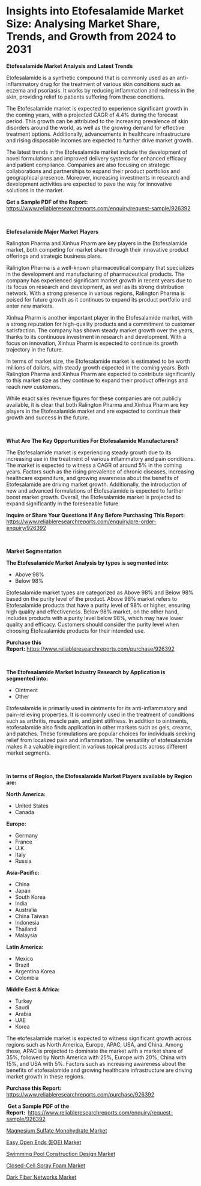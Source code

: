<p><h1>Insights into Etofesalamide Market Size: Analysing Market Share, Trends, and Growth from 2024 to 2031</h1></p><p><strong>Etofesalamide Market Analysis and Latest Trends</strong></p>
<p><p>Etofesalamide is a synthetic compound that is commonly used as an anti-inflammatory drug for the treatment of various skin conditions such as eczema and psoriasis. It works by reducing inflammation and redness in the skin, providing relief to patients suffering from these conditions.</p><p>The Etofesalamide market is expected to experience significant growth in the coming years, with a projected CAGR of 4.4% during the forecast period. This growth can be attributed to the increasing prevalence of skin disorders around the world, as well as the growing demand for effective treatment options. Additionally, advancements in healthcare infrastructure and rising disposable incomes are expected to further drive market growth.</p><p>The latest trends in the Etofesalamide market include the development of novel formulations and improved delivery systems for enhanced efficacy and patient compliance. Companies are also focusing on strategic collaborations and partnerships to expand their product portfolios and geographical presence. Moreover, increasing investments in research and development activities are expected to pave the way for innovative solutions in the market.</p></p>
<p><strong>Get a Sample PDF of the Report:&nbsp;</strong> <a href="https://www.reliableresearchreports.com/enquiry/request-sample/926392">https://www.reliableresearchreports.com/enquiry/request-sample/926392</a></p>
<p>&nbsp;</p>
<p><strong>Etofesalamide Major Market Players</strong></p>
<p><p>Ralington Pharma and Xinhua Pharm are key players in the Etofesalamide market, both competing for market share through their innovative product offerings and strategic business plans. </p><p>Ralington Pharma is a well-known pharmaceutical company that specializes in the development and manufacturing of pharmaceutical products. The company has experienced significant market growth in recent years due to its focus on research and development, as well as its strong distribution network. With a strong presence in various regions, Ralington Pharma is poised for future growth as it continues to expand its product portfolio and enter new markets.</p><p>Xinhua Pharm is another important player in the Etofesalamide market, with a strong reputation for high-quality products and a commitment to customer satisfaction. The company has shown steady market growth over the years, thanks to its continuous investment in research and development. With a focus on innovation, Xinhua Pharm is expected to continue its growth trajectory in the future.</p><p>In terms of market size, the Etofesalamide market is estimated to be worth millions of dollars, with steady growth expected in the coming years. Both Ralington Pharma and Xinhua Pharm are expected to contribute significantly to this market size as they continue to expand their product offerings and reach new customers.</p><p>While exact sales revenue figures for these companies are not publicly available, it is clear that both Ralington Pharma and Xinhua Pharm are key players in the Etofesalamide market and are expected to continue their growth and success in the future.</p></p>
<p>&nbsp;</p>
<p><strong>What Are The Key Opportunities For Etofesalamide Manufacturers?</strong></p>
<p><p>The Etofesalamide market is experiencing steady growth due to its increasing use in the treatment of various inflammatory and pain conditions. The market is expected to witness a CAGR of around 5% in the coming years. Factors such as the rising prevalence of chronic diseases, increasing healthcare expenditure, and growing awareness about the benefits of Etofesalamide are driving market growth. Additionally, the introduction of new and advanced formulations of Etofesalamide is expected to further boost market growth. Overall, the Etofesalamide market is projected to expand significantly in the foreseeable future.</p></p>
<p><strong>Inquire or Share Your Questions If Any Before Purchasing This Report:</strong> <a href="https://www.reliableresearchreports.com/enquiry/pre-order-enquiry/926392">https://www.reliableresearchreports.com/enquiry/pre-order-enquiry/926392</a></p>
<p>&nbsp;</p>
<p><strong>Market Segmentation</strong></p>
<p><strong>The Etofesalamide Market Analysis by types is segmented into:</strong></p>
<p><ul><li>Above 98%</li><li>Below 98%</li></ul></p>
<p><p>Etofesalamide market types are categorized as Above 98% and Below 98% based on the purity level of the product. Above 98% market refers to Etofesalamide products that have a purity level of 98% or higher, ensuring high quality and effectiveness. Below 98% market, on the other hand, includes products with a purity level below 98%, which may have lower quality and efficacy. Customers should consider the purity level when choosing Etofesalamide products for their intended use.</p></p>
<p><strong>Purchase this Report:&nbsp;</strong><a href="https://www.reliableresearchreports.com/purchase/926392">https://www.reliableresearchreports.com/purchase/926392</a></p>
<p>&nbsp;</p>
<p><strong>The Etofesalamide Market Industry Research by Application is segmented into:</strong></p>
<p><ul><li>Ointment</li><li>Other</li></ul></p>
<p><p>Etofesalamide is primarily used in ointments for its anti-inflammatory and pain-relieving properties. It is commonly used in the treatment of conditions such as arthritis, muscle pain, and joint stiffness. In addition to ointments, etofesalamide also finds application in other markets such as gels, creams, and patches. These formulations are popular choices for individuals seeking relief from localized pain and inflammation. The versatility of etofesalamide makes it a valuable ingredient in various topical products across different market segments.</p></p>
<p>&nbsp;</p>
<p><strong>In terms of Region, the Etofesalamide Market Players available by Region are:</strong></p>
<p>
    <p> <strong> North America: </strong>
        <ul>
            <li>United States</li>
            <li>Canada</li>
        </ul>
        </p> 
    <p> <strong> Europe: </strong>
        <ul>
            <li>Germany</li>
            <li>France</li>
            <li>U.K.</li>
            <li>Italy</li>
            <li>Russia</li>
        </ul>
        </p> 
    <p> <strong> Asia-Pacific: </strong>
        <ul>
            <li>China</li>
            <li>Japan</li>
            <li>South Korea</li>
            <li>India</li>
            <li>Australia</li>
            <li>China Taiwan</li>
            <li>Indonesia</li>
            <li>Thailand</li>
            <li>Malaysia</li>
        </ul>
        </p> 
    <p> <strong> Latin America: </strong>
        <ul>
            <li>Mexico</li>
            <li>Brazil</li>
            <li>Argentina Korea</li>
            <li>Colombia</li>
        </ul>
        </p> 
    <p> <strong> Middle East & Africa: </strong>
        <ul>
            <li>Turkey</li>
            <li>Saudi</li>
            <li>Arabia</li>
            <li>UAE</li>
            <li>Korea</li>
        </ul>
    </p>
    </p>
<p><p>The etofesalamide market is expected to witness significant growth across regions such as North America, Europe, APAC, USA, and China. Among these, APAC is projected to dominate the market with a market share of 35%, followed by North America with 25%, Europe with 20%, China with 15%, and USA with 5%. Factors such as increasing awareness about the benefits of etofesalamide and growing healthcare infrastructure are driving market growth in these regions.</p></p>
<p><strong>Purchase this Report: </strong><a href="https://www.reliableresearchreports.com/purchase/926392">https://www.reliableresearchreports.com/purchase/926392</a></p>
<p>&nbsp;<strong>Get a Sample PDF of the Report:&nbsp;&nbsp;</strong><a href="https://www.reliableresearchreports.com/enquiry/request-sample/926392">https://www.reliableresearchreports.com/enquiry/request-sample/926392</a></p>
<p><strong></strong></p>
<p><p><a href="https://github.com/ChiragRP21/Market-Research-Report-List-3/blob/main/magnesium-sulfate-monohydrate-market.md">Magnesium Sulfate Monohydrate Market</a></p><p><a href="https://github.com/Airanohannonzb68e5pb53oc1/Market-Research-Report-List-1/blob/main/easy-open-ends-eoe-market.md">Easy Open Ends (EOE) Market</a></p><p><a href="https://medium.com/@laurenhunter26/swimming-pool-construction-design-market-exploring-market-share-market-trends-and-future-growth-6cd46bbb4176">Swimming Pool Construction Design Market</a></p><p><a href="https://issuu.com/reportprime-2/docs/closed-cell-spray-foam-market-size-2030.pptx">Closed-Cell Spray Foam Market</a></p><p><a href="https://medium.com/@laurenhunter26/dark-fiber-networks-market-comprehensive-assessment-by-type-application-and-geography-4a395fa51a10">Dark Fiber Networks Market</a></p></p>